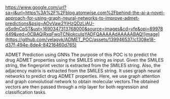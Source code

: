 
https://www.google.com/url?sa=i&url=https%3A%2F%2Fblog.atomwise.com%2Fbehind-the-ai-a-novel-approach-for-using-graph-neural-networks-to-improve-admet-predictions&psig=AOvVaw2YiHzQDzLiAU-qSq9nCpST&ust=1690347313768000&source=images&cd=vfe&opi=89978449&ved=0CBAQjRxqFwoTCNjokcuIqYADFQAAAAAdAAAAABAQ![image](https://github.com/velagvk/ADMET_POC/assets/139946537/c1308e18-d37f-494e-8de4-84216460d765)


ADMET Prediction using GNNs
The purpose of this POC is to predict the drug ADMET properties using the SMILES string as input. Given the SMILES string, the fingerprint vector is extracted from the SMILES string. Also, the adjacency matrix is extracted from the SMILES string.  It uses graph neural networks to predict drug ADMET properties. Here, we use graph attention and graph convolutioal network to obtain molecular vectors.The obtained vectors are then passed through a mlp layer for both regression and classification tasks.




